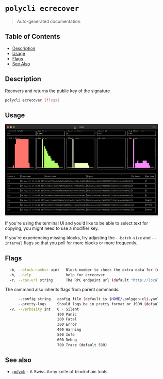 # `polycli ecrecover`

> Auto-generated documentation.

## Table of Contents

- [Description](#description)
- [Usage](#usage)
- [Flags](#flags)
- [See Also](#see-also)

## Description

Recovers and returns the public key of the signature

```bash
polycli ecrecover [flags]
```

## Usage

![GIF of `polycli monitor`](assets/monitor.gif)

If you're using the terminal UI and you'd like to be able to select text for copying, you might need to use a modifier key.

If you're experiencing missing blocks, try adjusting the `--batch-size` and `--interval` flags so that you poll for more blocks or more frequently.

## Flags

```bash
  -b, --block-number uint   Block number to check the extra data for (default: latest)
  -h, --help                help for ecrecover
  -r, --rpc-url string      The RPC endpoint url (default "http://localhost:8545")
```

The command also inherits flags from parent commands.

```bash
      --config string   config file (default is $HOME/.polygon-cli.yaml)
      --pretty-logs     Should logs be in pretty format or JSON (default true)
  -v, --verbosity int   0 - Silent
                        100 Panic
                        200 Fatal
                        300 Error
                        400 Warning
                        500 Info
                        600 Debug
                        700 Trace (default 500)
```

## See also

- [polycli](polycli.md) - A Swiss Army knife of blockchain tools.
